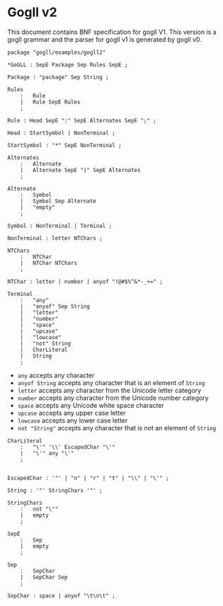 # Gogll v2

This document contains BNF specification for gogll V1. This version is a gogll grammar and the parser for gogll v1 is generated by gogll v0. 

```
package "gogll/examples/gogll2"

*GoGLL : SepE Package Sep Rules SepE ;

Package : "package" Sep String ;

Rules
    :   Rule
    |   Rule SepE Rules
    ;

Rule : Head SepE ":" SepE Alternates SepE ";" ;

Head : StartSymbol | NonTerminal ;

StartSymbol : "*" SepE NonTerminal ;

Alternates
    :   Alternate
    |   Alternate SepE "|" SepE Alternates
    ;

Alternate
    :   Symbol
    |   Symbol Sep Alternate
    |   "empty"
    ;

Symbol : NonTerminal | Terminal ;

NonTerminal : letter NTChars ;

NTChars
    :   NTChar
    |   NTChar NTChars
    ;

NTChar : letter | number | anyof "!@#$%^&*-_+=" ;

Terminal
    :   "any"
    |   "anyof" Sep String
    |   "letter"
    |   "number"
    |   "space"
    |   "upcase"
    |   "lowcase"
    |   "not" String
    |   CharLiteral 
    |   String
    ;
```

* `any` accepts any character  
* `anyof String` accepts any character that is an element of `String`  
* `letter` accepts any character from the Unicode letter category  
* `number` accepts any character from the Unicode number category  
* `space` accepts any Unicode white space character
* `upcase` accepts any upper case letter
* `lowcase` accepts any lower case letter
* `not "String"` accepts any character that is not an element of `String`

```
CharLiteral 
    :   "\'" '\\' EscapedChar "\'"
    |   "\'" any "\'"
    ;


EscapedChar : '"' | "n" | "r" | "t" | "\\" | "\'" ;

String : '"' StringChars '"' ;

StringChars
    :   not "\""
    |   empty
    ;

SepE
    :   Sep
    |   empty
    ;

Sep
    :   SepChar
    |   SepChar Sep
    ;

SepChar : space | anyof "\t\n\t" ;
```
